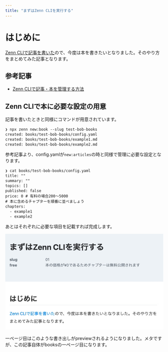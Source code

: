 ```yaml
---
title: "まずはZenn CLIを実行する"
---
```


# はじめに
[Zenn CLIで記事を書いた](https://zenn.dev/b0b/articles/zenn_cli_test_20230504)ので、今度は本を書きたいとなりました。そのやり方をまとめてみた記事となります。

## 参考記事
- [Zenn CLIで記事・本を管理する方法](https://zenn.dev/zenn/articles/zenn-cli-guide#cli-%E3%81%A7%E6%9C%AC%EF%BC%88book%EF%BC%89%E3%82%92%E7%AE%A1%E7%90%86%E3%81%99%E3%82%8B)

## Zenn CLIで本に必要な設定の用意
記事を書いたときと同様にコマンドが用意されています。

```
❯ npx zenn new:book --slug test-bob-books
created: books/test-bob-books/config.yaml
created: books/test-bob-books/example1.md
created: books/test-bob-books/example2.md
```

参考記事より、config.yamlが`new:articles`の時と同様で管理に必要な設定となります。

```bash:cat congig.yaml
❯ cat books/test-bob-books/config.yaml
title: ""
summary: ""
topics: []
published: false
price: 0 # 有料の場合200〜5000
# 本に含めるチャプターを順番に並べましょう
chapters:
  - example1
  - example2
```

あとはそれぞれに必要な項目を記載すれば完成します。

![](/images/books/test-bob-books/start_books01.jpg)

一ページ目はこのような書き出しがpreviewされるようになりました。メタですが、この記事自体がbooksの一ページ目になります。